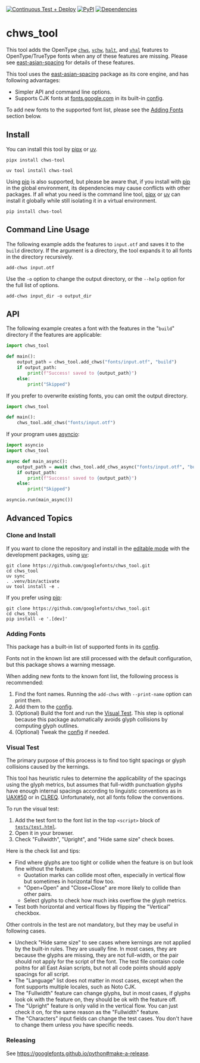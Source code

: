 [![Continuous Test + Deploy](https://github.com/googlefonts/chws_tool/actions/workflows/ci.yml/badge.svg)](https://github.com/googlefonts/chws_tool/actions/workflows/ci.yml)
[![PyPI](https://img.shields.io/pypi/v/chws-tool.svg)](https://pypi.org/project/chws-tool/)
[![Dependencies](https://badgen.net/github/dependabot/googlefonts/chws_tool)](https://github.com/googlefonts/chws_tool/network/updates)

# chws_tool

This tool adds the OpenType
[`chws`], [`vchw`], [`halt`], and [`vhal`]
features to OpenType/TrueType fonts when any of these features are missing.
Please see [east-asian-spacing] for details of these features.

This tool uses the [east-asian-spacing] package as its core engine,
and has following advantages:
* Simpler API and command line options.
* Supports CJK fonts at [fonts.google.com] in its built-in [config].

To add new fonts to the supported font list,
please see the [Adding Fonts] section below.

[east-asian-spacing]: https://github.com/kojiishi/east_asian_spacing
[`chws`]: https://docs.microsoft.com/en-us/typography/opentype/spec/features_ae#tag-chws
[`halt`]: https://docs.microsoft.com/en-us/typography/opentype/spec/features_fj#tag-halt
[`vchw`]: https://docs.microsoft.com/en-us/typography/opentype/spec/features_uz#tag-vchw
[`vhal`]: https://docs.microsoft.com/en-us/typography/opentype/spec/features_uz#tag-vhal
[fonts.google.com]: https://fonts.google.com/

## Install

You can install this tool by [pipx] or [uv].
```shell-session
pipx install chws-tool
```
```shell-session
uv tool install chws-tool
```
Using [pip] is also supported, but please be aware that,
if you install with [pip] in the global environment,
its dependencies may cause conflicts with other packages.
If all what you need is the command line tool,
[pipx] or [uv] can install it globally
while still isolating it in a virtual environment.
```shell-session
pip install chws-tool
```

[pip]: https://pip.pypa.io/en/latest/
[pipx]: https://pipxproject.github.io/pipx/
[uv]: https://docs.astral.sh/uv/

## Command Line Usage

The following example adds the features to `input.otf`
and saves it to the `build` directory.
If the argument is a directory,
the tool expands it to all fonts in the directory recursively.
```shell-session
add-chws input.otf
```
Use the `-o` option to change the output directory,
or the `--help` option for the full list of options.
```shell-session
add-chws input_dir -o output_dir
```

## API

The following example creates a font with the features
in the "`build`" directory
if the features are applicable:
```python
import chws_tool

def main():
    output_path = chws_tool.add_chws("fonts/input.otf", "build")
    if output_path:
        print(f"Success! saved to {output_path}")
    else:
        print("Skipped")
```
If you prefer to overwrite existing fonts, you can omit the output directory.
```python
import chws_tool

def main():
    chws_tool.add_chws("fonts/input.otf")
```
If your program uses [asyncio]:
```python
import asyncio
import chws_tool

async def main_async():
    output_path = await chws_tool.add_chws_async("fonts/input.otf", "build")
    if output_path:
        print(f"Success! saved to {output_path}")
    else:
        print("Skipped")

asyncio.run(main_async())
```

[asyncio]: https://docs.python.org/3/library/asyncio.html

## Advanced Topics

### Clone and Install

If you want to clone the repository and install
in the [editable mode] with the development packages,
using [uv]:
```shell-session
git clone https://github.com/googlefonts/chws_tool.git
cd chws_tool
uv sync
. .venv/bin/activate
uv tool install -e .
```
If you prefer using [pip]:
```shell-session
git clone https://github.com/googlefonts/chws_tool.git
cd chws_tool
pip install -e '.[dev]'
```

[editable mode]: https://pip.pypa.io/en/stable/cli/pip_install/#install-editable

### Adding Fonts
[adding fonts]: #adding-fonts

This package has a built-in list of supported fonts in its [config].

Fonts not in the known list are still processed
with the default configuration,
but this package shows a warning message.

When adding new fonts to the known font list,
the following process is recommended:

1. Find the font names.
   Running the `add-chws` with `--print-name` option can print them.
2. Add them to the [config].
3. (Optional) Build the font and run the [Visual Test].
   This step is optional
   because this package automatically avoids glyph collisions
   by computing glyph outlines.
4. (Optional) Tweak the [config] if needed.

[config]: src/chws_tool/config.py

### Visual Test
[Visual Test]: #visual-test

The primary purpose of this process is to find
too tight spacings or glyph collisions caused by the kernings.

This tool has heuristic rules to determine
the applicability of the spacings using the glyph metrics,
but assumes that full-width punctuation glyphs have enough internal spacings
according to linguistic conventions
as in [UAX#50](http://unicode.org/reports/tr50/#vertical_alternates)
or in [CLREQ](https://w3c.github.io/clreq/#h-punctuation_adjustment_space).
Unfortunately, not all fonts follow the conventions.

To run the visual test:

1. Add the test font to the font list
   in the top `<script>` block of [`tests/test.html`](tests/test.html).
2. Open it in your browser.
3. Check "Fullwidth", "Upright", and "Hide same size" check boxes.

Here is the check list and tips:

* Find where glyphs are too tight or collide
  when the feature is on but look fine without the feature.
  - Quotation marks can collide most often,
    especially in vertical flow but sometimes in horizontal flow too.
  - "Open+Open" and "Close+Close" are more likely to collide than other pairs.
  - Select glyphs to check how much inks overflow the glyph metrics.
* Test both horizontal and vertical flows
  by flipping the "Vertical" checkbox.

Other controls in the test are not mandatory,
but they may be useful in following cases.

* Uncheck "Hide same size" to see cases where kernings are not applied
  by the built-in rules.
  They are usually fine.
  In most cases, they are because the glyphs are missing,
  they are not full-width,
  or the pair should not apply for the script of the font.
  The test file contaisn code poitns for all East Asian scripts,
  but not all code points should apply spacings for all script.
* The "Language" list does not matter in most cases,
  except when the font supports multiple locales,
  such as Noto CJK.
* The "Fullwidth" feature can change glyphs,
  but in most cases,
  if glyphs look ok with the feature on,
  they should be ok with the feature off.
* The "Upright" feature is only valid in the vertical flow.
  You can just check it on,
  for the same reason as the "Fullwidth" feature.
* The "Characters" input fields can change the test cases.
  You don't have to change them unless you have specific needs.

### Releasing

See https://googlefonts.github.io/python#make-a-release.
